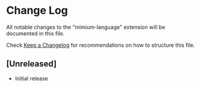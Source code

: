 # Change Log

All notable changes to the "mimium-language" extension will be documented in this file.

Check [Keep a Changelog](http://keepachangelog.com/) for recommendations on how to structure this file.

## [Unreleased]

- Initial release